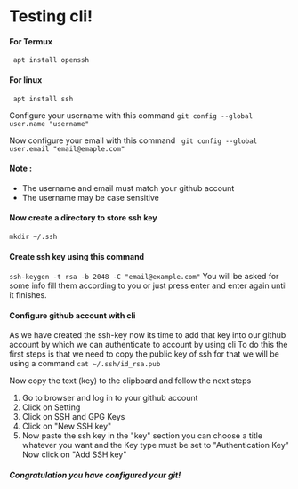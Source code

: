 # Testing cli!


#### For Termux
` apt install openssh`
#### For linux
` apt install ssh`

Configure your username with this command
` git config --global user.name "username" `

Now configure your email with this command
` git config --global user.email "email@emaple.com"`

#### Note :
- The username and email must match your github account
- The username may be case sensitive

#### Now create a directory to store ssh key
` mkdir ~/.ssh `

#### Create ssh key using this command
` ssh-keygen -t rsa -b 2048 -C "email@example.com" `
You will be asked for some info fill them according to you or just press enter and enter again until it finishes.


#### Configure github account with cli

As we have created the ssh-key now its time to add that key into our github account by which we can authenticate to account by using cli
To do this the first steps is that we need to copy the public key of ssh for that we will be using a command
` cat ~/.ssh/id_rsa.pub `

Now copy the text (key) to the clipboard and follow the next steps 

1. Go to browser and log in to your github account
2. Click on Setting
3. Click on SSH and GPG Keys
4. Click on "New SSH key"
5. Now paste the ssh key in the "key" section
you can choose a title whatever you want and the Key type must be set to "Authentication Key"
Now click on "Add SSH key"


##### Congratulation you have configured your git!

